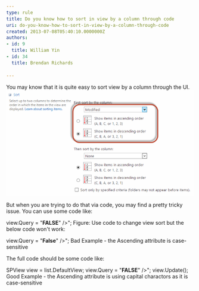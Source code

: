 ```yaml
---
type: rule
title: Do you know how to sort in view by a column through code
uri: do-you-know-how-to-sort-in-view-by-a-column-through-code
created: 2013-07-08T05:40:10.0000000Z
authors:
- id: 9
  title: William Yin
- id: 34
  title: Brendan Richards

---
```


You may know that it is quite easy to sort view by a column through the UI.
![ Change view column sort from web UI](SortInView.png)

But when you are trying to do that via code, you may find a pretty tricky issue.
   You can use some code like:

view.Query = "**FALSE**\" />";
Figure: Use code to change view sort
but the below code won't work:



view.Query = "**False**\" />";
Bad Example - the Ascending attribute is case-sensitive

The full code should be some code like:


SPView view = list.DefaultView;
view.Query = "**FALSE**\" />";
view.Update();
Good Example - the Ascending attribute is using capital charactors as it is case-sensitive
